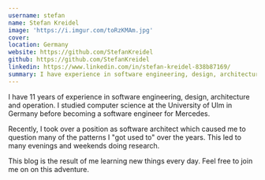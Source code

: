 ```yaml
---
username: stefan
name: Stefan Kreidel
image: 'https://i.imgur.com/toRzKMAm.jpg'
cover:
location: Germany
website: https://github.com/StefanKreidel
github: https://github.com/StefanKreidel
linkedin: https://www.linkedin.com/in/stefan-kreidel-838b87169/
summary: I have experience in software engineering, design, architecture and operations.
---
```

I have 11 years of experience in software engineering, design, architecture and operation. I studied computer science at the University of Ulm in Germany before becoming a software engineer for Mercedes.

Recently, I took over a position as software architect which caused me to question many of the patterns I "got used to" over the years. This led to many evenings and weekends doing research.

This blog is the result of me learning new things every day. Feel free to join me on on this adventure.